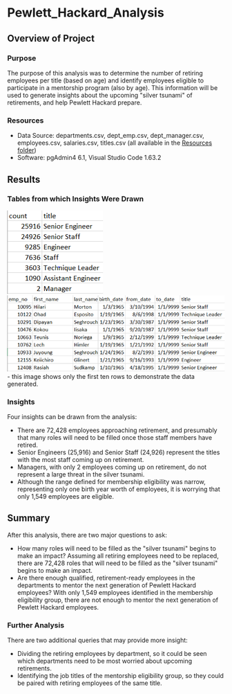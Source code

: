# Pewlett_Hackard_Analysis
## Overview of Project

### Purpose
The purpose of this analysis was to determine the number of retiring employees per title (based on age) and identify employees eligible to participate in a mentorship program (also by age). This information will be used to generate insights about the upcoming "silver tsunami" of retirements, and help Pewlett Hackard prepare. 

### Resources
- Data Source: departments.csv, dept_emp.csv, dept_manager.csv, employees.csv, salaries.csv, titles.csv (all available in the [Resources folder](https://github.com/baileyvo/Pewlett_Hackard_Analysis/tree/main/Data))
- Software: pgAdmin4 6.1, Visual Studio Code 1.63.2

## Results
### Tables from which Insights Were Drawn
![Retiring Titles](https://github.com/baileyvo/Pewlett_Hackard_Analysis/blob/main/Retiring_Titles.PNG)
![Mentorship Eligibility](https://github.com/baileyvo/Pewlett_Hackard_Analysis/blob/main/Mentorship_Eligibility.PNG)- this image shows only the first ten rows to demonstrate the data generated.

### Insights
Four insights can be drawn from the analysis:
- There are 72,428 employees approaching retirement, and presumably that many roles will need to be filled once those staff members have retired.
- Senior Engineers (25,916) and Senior Staff (24,926) represent the titles with the most staff coming up on retirement.
- Managers, with only 2 employees coming up on retirement, do not represent a large threat in the silver tsunami.
- Although the range defined for membership eligibility was narrow, representing only one birth year worth of employees, it is worrying that only 1,549 employees are eligible.

## Summary
After this analysis, there are two major questions to ask:
- How many roles will need to be filled as the "silver tsunami" begins to make an impact?
Assuming all retiring employees need to be replaced, there are 72,428 roles that will need to be filled as the "silver tsunami" begins to make an impact.
- Are there enough qualified, retirement-ready employees in the departments to mentor the next generation of Pewlett Hackard employees?
With only 1,549 employees identified in the membership eligibility group, there are not enough to mentor the next generation of Pewlett Hackard employees.

### Further Analysis
There are two additional queries that may provide more insight:
- Dividing the retiring employees by department, so it could be seen which departments need to be most worried about upcoming retirements.
- Identifying the job titles of the mentorship eligibility group, so they could be paired with retiring employees of the same title. 
